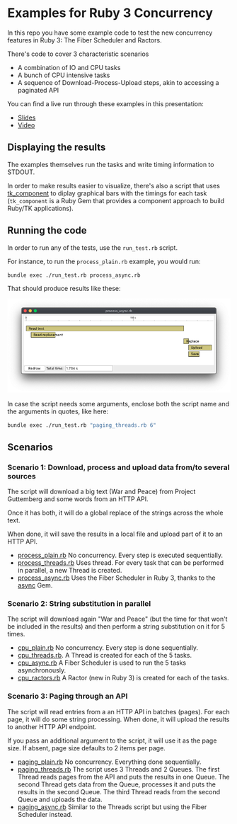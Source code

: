 # Examples for Ruby 3 Concurrency

In this repo you have some example code to test the new concurrency
features in Ruby 3: The Fiber Scheduler and Ractors.

There's code to cover 3 characteristic scenarios

- A combination of IO and CPU tasks
- A bunch of CPU intensive tasks
- A sequence of Download-Process-Upload steps, akin to accessing
  a paginated API

You can find a live run through these examples in this presentation:

- [Slides](https://speakerdeck.com/josep_egea/concurrencyinruby3-josepegea)
- [Video](https://vimeo.com/556879297)

## Displaying the results

The examples themselves run the tasks and write timing information to
STDOUT.

In order to make results easier to visualize, there's also a script
that uses [tk_component](https://github.com/josepegea/tk_component) to
diplay graphical bars with the timings for each task (`tk_component`
is a Ruby Gem that provides a component approach to build Ruby/TK
applications).

## Running the code

In order to run any of the tests, use the `run_test.rb` script.

For instance, to run the `process_plain.rb` example, you would run:

``` bash
bundle exec ./run_test.rb process_async.rb
```

That should produce results like these:

![Example output](./images/process_async.png)

In case the script needs some arguments, enclose both the script name
and the arguments in quotes, like here:

``` bash
bundle exec ./run_test.rb "paging_threads.rb 6"
```

## Scenarios

### Scenario 1: Download, process and upload data from/to several sources

The script will download a big text (War and Peace) from Project
Guttemberg and some words from an HTTP API.

Once it has both, it will do a global replace of the strings across
the whole text.

When done, it will save the results in a local file and upload part of
it to an HTTP API.

- [process_plain.rb](./process_plain.rb) No concurrency. Every step is
  executed sequentially.
- [process_threads.rb](./process_threads.rb) Uses thread. For every
  task that can be performed in parallel, a new Thread is created.
- [process_async.rb](./process_async.rb) Uses the Fiber Scheduler in
  Ruby 3, thanks to the [async](https://github.com/socketry/async)
  Gem.

### Scenario 2: String substitution in parallel

The script will download again "War and Peace" (but the time for that
won't be included in the results) and then perform a string
substitution on it for 5 times.

- [cpu_plain.rb](./cpu_plain.rb) No concurrency. Every step is done sequentially.
- [cpu_threads.rb](./cpu_threads.rb). A Thread is created for each of
  the 5 tasks.
- [cpu_async.rb](./cpu_async.rb) A Fiber Scheduler is used to run the
  5 tasks asynchronously.
- [cpu_ractors.rb](./cpu_ractors.rb) A Ractor (new in Ruby 3) is
  created for each of the tasks.

### Scenario 3: Paging through an API

The script will read entries from a an HTTP API in batches (pages). For
each page, it will do some string processing. When done, it will
upload the results to another HTTP API endpoint.

If you pass an additional argument to the script, it will use it as
the page size. If absent, page size defaults to 2 items per page.

- [paging_plain.rb](./paging_plain.rb) No concurrency. Everything done
  sequentially.
- [paging_threads.rb](./paging_threads.rb) The script uses 3 Threads
  and 2 Queues. The first Thread reads pages from the API and puts the
  results in one Queue. The second Thread gets data from the Queue,
  processes it and puts the results in the second Queue. The third
  Thread reads from the second Queue and uploads the data.
- [paging_async.rb](./paging_async.rb) Similar to the Threads script
  but using the Fiber Scheduler instead.
